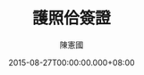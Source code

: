 ---
issue: 136
title: 護照佮簽證
author: 陳憲國
date: 2015-08-27T00:00:00.000+08:00
topic: 生活
difficulty: 1
wikidata: Q98095495
wikidata_link: https://www.wikidata.org/wiki/Q98095495
author_wikidata_link: https://www.wikidata.org/wiki/Q98096340
author_wikidata: Q98096340
---